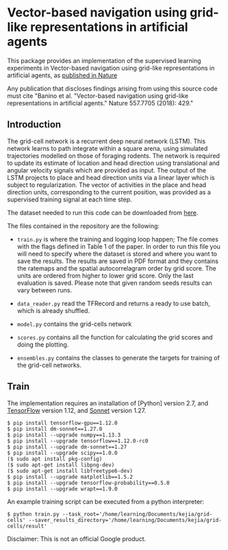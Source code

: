 # Vector-based navigation using grid-like representations in artificial agents

This package provides an implementation of the supervised learning experiments
in Vector-based navigation using grid-like representations in artificial agents,
as [published in Nature](https://www.nature.com/articles/s41586-018-0102-6)

Any publication that discloses findings arising from using this source code must
cite "Banino et al. "Vector-based navigation using grid-like representations in
artificial agents." Nature 557.7705 (2018): 429."

## Introduction

The grid-cell network is a recurrent deep neural network (LSTM). This network
learns to path integrate within a square arena, using simulated trajectories
modelled on those of foraging rodents. The network is required to update its
estimate of location and head direction using translational and angular velocity
signals which are provided as input. The output of the LSTM projects to place
and head direction units via a linear layer which is subject to regularization.
The vector of activities in the place and head direction units, corresponding to
the current position, was provided as a supervised training signal at each time
step.

The dataset needed to run this code can be downloaded from
[here](https://console.cloud.google.com/storage/browser/grid-cells-datasets).

The files contained in the repository are the following:

*   `train.py` is where the training and logging loop happen; The file comes
    with the flags defined in Table 1 of the paper. In order to run this file
    you will need to specify where the dataset is stored and where you want to
    save the results. The results are saved in PDF format and they contains the
    ratemaps and the spatial autocorrelagram order by grid score. The units are
    ordered from higher to lower grid score. Only the last evaluation is saved.
    Please note that given random seeds results can vary between runs.

*   `data_reader.py` read the TFRecord and returns a ready to use batch, which
    is already shuffled.

*   `model.py` contains the grid-cells network

*   `scores.py` contains all the function for calculating the grid scores and
    doing the plotting.

*   `ensembles.py` contains the classes to generate the targets for training of
    the grid-cell networks.

## Train

The implementation requires an installation of
[Python] version 2.7, and
[TensorFlow](https://www.tensorflow.org/) version 1.12, and
[Sonnet](https://github.com/deepmind/sonnet) version 1.27.

```shell
$ pip install tensorflow-gpu==1.12.0
$ pip install dm-sonnet==1.27.0
$ pip install --upgrade numpy==1.13.3
$ pip install --upgrade tensorflow==1.12.0-rc0
$ pip install --upgrade dm-sonnet==1.27
$ pip install --upgrade scipy==1.0.0
($ sudo apt install pkg-config)
($ sudo apt-get install libpng-dev)
($ sudo apt-get install libfreetype6-dev)
$ pip install --upgrade matplotlib==1.5.2
$ pip install --upgrade tensorflow-probability==0.5.0
$ pip install --upgrade wrapt==1.9.0
```

An example training script can be executed from a python interpreter:

```shell
$ python train.py --task_root='/home/learning/Documents/kejia/grid-cells' --saver_results_directory='/home/learning/Documents/kejia/grid-cells/result'
```

Disclaimer: This is not an official Google product.

